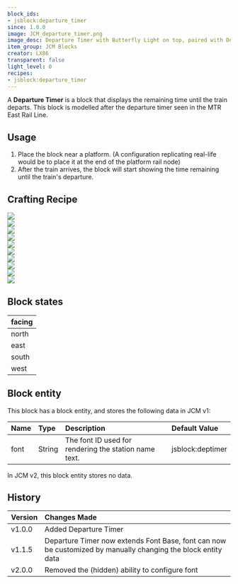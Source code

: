 ```yaml
---
block_ids:
- jsblock:departure_timer
since: 1.0.0
image: JCM_departure_timer.png
image_desc: Departure Timer with Butterfly Light on top, paired with Departure Pole behind
item_group: JCM Blocks
creator: LX86
transparent: false
light_level: 0
recipes:
- jsblock:departure_timer
---
```


A **Departure Timer** is a block that displays the remaining time until the train departs. This block is modelled after the departure timer seen in the MTR East Rail Line.

## Usage
1. Place the block near a platform. (A configuration replicating real-life would be to place it at the end of the platform rail node)
2. After the train arrives, the block will start showing the time remaining until the train's departure.

## Crafting Recipe
<div class="crafting">
    <div class="crafting-table">
        <!-- row 1 -->
        <div><img src="../crafting/Minecraft_Iron_ingot.png"></div>
        <div><img src="../crafting/Minecraft_Iron_ingot.png"></div>
        <div><img src="../crafting/Minecraft_Iron_ingot.png"></div>
        <!-- row 2 -->
        <div><img src="../crafting/Minecraft_Redstone.png"></div>
        <div><img src="../crafting/Minecraft_Clock.png"></div>
        <div><img src="../crafting/Minecraft_Redstone.png"></div>
        <!-- row 3 -->
        <div><img src="../crafting/Minecraft_Iron_ingot.png"></div>
        <div><img src="../crafting/Minecraft_Iron_ingot.png"></div>
        <div><img src="../crafting/Minecraft_Iron_ingot.png"></div>
    </div>
    <div class="crafting-arrow"></div>
    <div class="crafting-result">
        <img src="../crafting/JCM_Item_Departure_timer.png">
    </div>
</div>

## Block states
| facing |
|:-------|
| north  |
| east   |
| south  |
| west   |


## Block entity
This block has a block entity, and stores the following data in JCM v1:

| Name | Type   | Description                                           | Default Value    |
|:-----|:-------|:------------------------------------------------------|:-----------------|
| font | String | The font ID used for rendering the station name text. | jsblock:deptimer |

In JCM v2, this block entity stores no data.

## History
| Version | Changes Made                                                                                                 |
|:--------|:-------------------------------------------------------------------------------------------------------------|
| v1.0.0  | Added Departure Timer                                                                                        |
| v1.1.5  | Departure Timer now extends Font Base, font can now be customized by manually changing the block entity data |
| v2.0.0  | Removed the (hidden) ability to configure font                                                               |